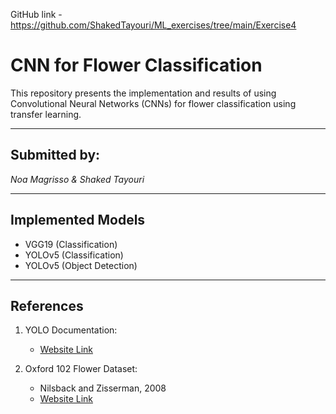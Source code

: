 GitHub link - https://github.com/ShakedTayouri/ML_exercises/tree/main/Exercise4

# **CNN for Flower Classification**

This repository presents the implementation and results of using Convolutional Neural Networks (CNNs) for flower classification using transfer learning.

---

## **Submitted by:**
*Noa Magrisso & Shaked Tayouri*

---

## **Implemented Models**
- VGG19 (Classification)
- YOLOv5 (Classification)
- YOLOv5 (Object Detection)


---

## **References**

1. YOLO Documentation:
   - [Website Link](https://github.com/ultralytics/yolov5)

2. Oxford 102 Flower Dataset:
   - Nilsback and Zisserman, 2008
   - [Website Link](https://www.robots.ox.ac.uk/~vgg/data/flowers/102/)
